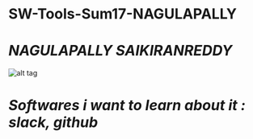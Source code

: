 # SW-Tools-Sum17-NAGULAPALLY
# _NAGULAPALLY SAIKIRANREDDY_
![alt tag](https://avatars0.githubusercontent.com/u/21366093?v=3&s=460)
# _Softwares i want to learn about it : slack, github_
